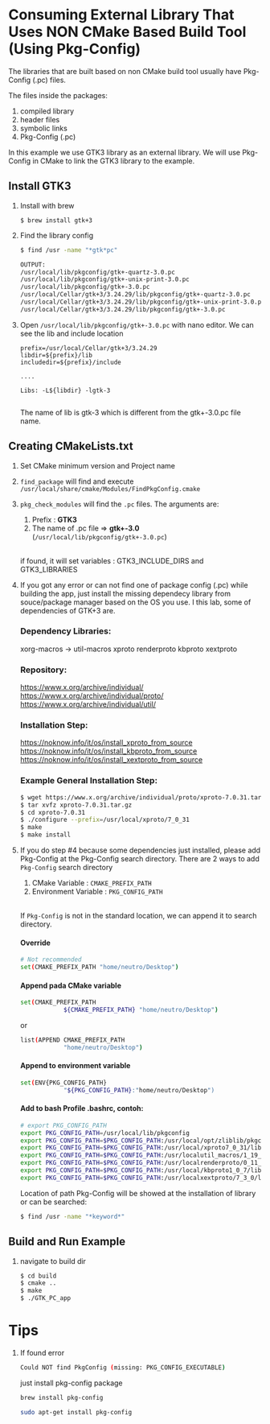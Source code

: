 # Consuming External Library That Uses NON CMake Based Build Tool (Using Pkg-Config)

The libraries that are built based on non CMake build tool usually have Pkg-Config (.pc) files.

The files inside the packages:
1. compiled library
2. header files
3. symbolic links
4. Pkg-Config (.pc)

In this example we use GTK3 library as an external library.
We will use Pkg-Config in CMake to link the GTK3 library to the example.

## Install GTK3
1. Install with brew
    ```
    $ brew install gtk+3
    ```

2. Find the library config
    ``` bash
    $ find /usr -name "*gtk*pc"

    OUTPUT:
    /usr/local/lib/pkgconfig/gtk+-quartz-3.0.pc
    /usr/local/lib/pkgconfig/gtk+-unix-print-3.0.pc
    /usr/local/lib/pkgconfig/gtk+-3.0.pc
    /usr/local/Cellar/gtk+3/3.24.29/lib/pkgconfig/gtk+-quartz-3.0.pc
    /usr/local/Cellar/gtk+3/3.24.29/lib/pkgconfig/gtk+-unix-print-3.0.pc
    /usr/local/Cellar/gtk+3/3.24.29/lib/pkgconfig/gtk+-3.0.pc

    ```

3. Open <code>/usr/local/lib/pkgconfig/gtk+-3.0.pc</code> with nano editor. We can see the lib and include location
    ```
    prefix=/usr/local/Cellar/gtk+3/3.24.29
    libdir=${prefix}/lib
    includedir=${prefix}/include

    ....

    Libs: -L${libdir} -lgtk-3

    
    ```

    The name of lib is gtk-3 which is different from the gtk+-3.0.pc file name.

## Creating CMakeLists.txt
1. Set CMake minimum version and Project name
2. <code>find_package</code> will find and execute <code>/usr/local/share/cmake/Modules/FindPkgConfig.cmake</code>
3. <code>pkg_check_modules</code> will find the <code>.pc</code> files. The arguments are:

    <ol>
        <li>Prefix : <b>GTK3</b> </li>
        <li>The name of .pc file => <b>gtk+-3.0</b> (<code>/usr/local/lib/pkgconfig/gtk+-3.0.pc</code>)</li>
    </ol>
    <br/>
     
   if found, it will set variables : GTK3_INCLUDE_DIRS and GTK3_LIBRARIES <br/>

4. If you got any error or can not find one of package config (.pc) while building the app, just install the missing dependecy library from souce/package manager based on the OS you use. I this lab, some of dependencies of GTK+3 are.

    ### Dependency Libraries:
    xorg-macros -> util-macros
    xproto
    renderproto
    kbproto
    xextproto

    ### Repository:
    https://www.x.org/archive/individual/
    https://www.x.org/archive/individual/proto/
    https://www.x.org/archive/individual/util/

    ### Installation Step:
    https://noknow.info/it/os/install_xproto_from_source
    https://noknow.info/it/os/install_kbproto_from_source
    https://noknow.info/it/os/install_xextproto_from_source

    ### Example General Installation Step:
    ``` bash
    $ wget https://www.x.org/archive/individual/proto/xproto-7.0.31.tar.gz
    $ tar xvfz xproto-7.0.31.tar.gz
    $ cd xproto-7.0.31
    $ ./configure --prefix=/usr/local/xproto/7_0_31
    $ make
    $ make install
    ```

5. If you do step #4 because some dependencies just installed, please add Pkg-Config at the Pkg-Config search directory. There are 2 ways to add <code>Pkg-Config</code> search directory<br/>
    <ol>
        <li>CMake Variable : <code>CMAKE_PREFIX_PATH</code></li>
        <li>Environment Variable : <code>PKG_CONFIG_PATH</code></li>
    </ol>
    <br/>

   If <code>Pkg-Config</code> is not in the standard location, we can append it to search directory.
    
    #### Override

     ``` bash
     # Not recommended
     set(CMAKE_PREFIX_PATH "home/neutro/Desktop")
     ```
            
    #### Append pada CMake variable
    ```bash 
    set(CMAKE_PREFIX_PATH 
                ${CMAKE_PREFIX_PATH} "home/neutro/Desktop")
    ```
            
    or

    ```bash 
    list(APPEND CMAKE_PREFIX_PATH 
                "home/neutro/Desktop")
    ```

    #### Append to environment variable
    ```bash 
    set(ENV{PKG_CONFIG_PATH} 
                "${PKG_CONFIG_PATH}:"home/neutro/Desktop")
    ```

    #### Add to bash Profile .bashrc, contoh:
    ```bash 
    # export PKG_CONFIG_PATH
    export PKG_CONFIG_PATH=/usr/local/lib/pkgconfig
    export PKG_CONFIG_PATH=$PKG_CONFIG_PATH:/usr/local/opt/zliblib/pkgconfig
    export PKG_CONFIG_PATH=$PKG_CONFIG_PATH:/usr/local/xproto7_0_31/lib/pkgconfig
    export PKG_CONFIG_PATH=$PKG_CONFIG_PATH:/usr/localutil_macros/1_19_3/share/pkgconfig
    export PKG_CONFIG_PATH=$PKG_CONFIG_PATH:/usr/localrenderproto/0_11_1/lib/pkgconfig
    export PKG_CONFIG_PATH=$PKG_CONFIG_PATH:/usr/local/kbproto1_0_7/lib/pkgconfig
    export PKG_CONFIG_PATH=$PKG_CONFIG_PATH:/usr/localxextproto/7_3_0/lib/pkgconfig
    ```

    Location of path Pkg-Config will be showed at the installation of library or can be searched:

    ``` bash
    $ find /usr -name "*keyword*"
    ```

## Build and Run Example
1. navigate to build dir
   ``` bash
   $ cd build
   $ cmake ..
   $ make
   $ ./GTK_PC_app
   ```

# Tips
1. If found error
    ``` bash
    Could NOT find PkgConfig (missing: PKG_CONFIG_EXECUTABLE)
    ```
    just install pkg-config package
    ```bash
    brew install pkg-config
    ```

    ```bash
    sudo apt-get install pkg-config
    ```
